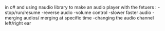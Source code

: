 in c# and using naudio library to make an audio player 
with the fetuers :
-stop/run/resume
-reverse audio
-volume control
-slower faster audio 
-merging audios/ merging at specific time 
-changing the audio channel left/right ear 
